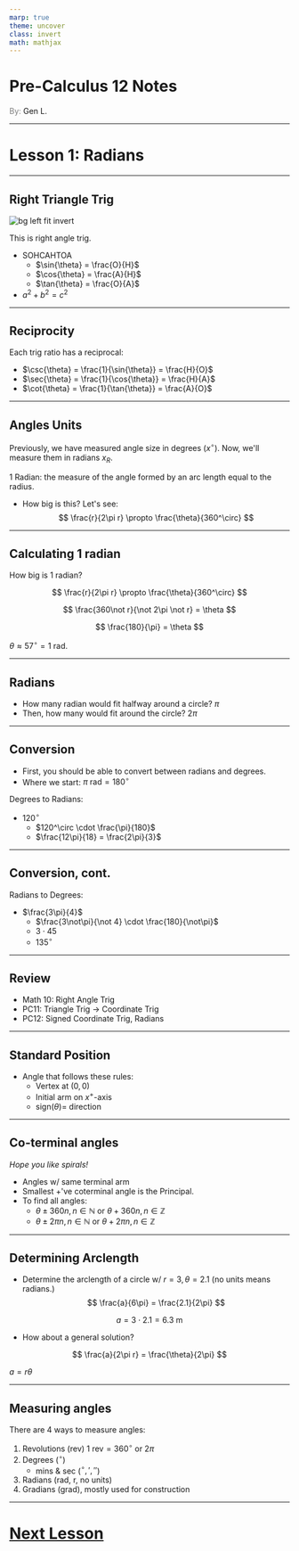 ```yaml
---
marp: true
theme: uncover
class: invert
math: mathjax
---
```


# <!--fit--> Pre-Calculus 12 Notes
<span style="color:grey">By:</span> Gen L.

<!--_footer: In partnership with Hyperion University, 2024-->

---

<!--paginate: true-->

# Lesson 1: Radians

---

## Right Triangle Trig

![bg left fit invert](https://www.allaboutcircuits.com/uploads/articles/right-triangle-trigonometry.jpg)

This is right angle trig.
* SOHCAHTOA
    * $\sin{\theta} = \frac{O}{H}$
    * $\cos{\theta} = \frac{A}{H}$
    * $\tan{\theta} = \frac{O}{A}$
* $a^2 + b^2 = c^2$

---

## Reciprocity

Each trig ratio has a reciprocal:

* $\csc{\theta} = \frac{1}{\sin{\theta}} = \frac{H}{O}$
* $\sec{\theta} = \frac{1}{\cos{\theta}} = \frac{H}{A}$
* $\cot{\theta} = \frac{1}{\tan{\theta}} = \frac{A}{O}$

---

## Angles Units

Previously, we have measured angle size in degrees ($x^{\circ}$).
Now, we'll measure them in radians $x_R$.

1 Radian: the measure of the angle formed by an arc length equal to the radius.

* How big is this? Let's see:
$$
    \frac{r}{2\pi r} \propto \frac{\theta}{360^\circ}
$$

---

## Calculating 1 radian

How big is 1 radian?

$$
    \frac{r}{2\pi r} \propto \frac{\theta}{360^\circ} 
$$

$$
    \frac{360\not r}{\not 2\pi \not r} = \theta
$$

$$
    \frac{180}{\pi} = \theta
$$

$\theta \approx 57^\circ = 1 \text{ rad}$.

---

## Radians

* How many radian would fit halfway around a circle? $\pi$
* Then, how many would fit around the circle? $2\pi$

---

## Conversion

* First, you should be able to convert between radians and degrees.
* Where we start: $\pi \text{ rad} = 180^\circ$

Degrees to Radians:
* $120^\circ$
    * $120^\circ \cdot \frac{\pi}{180}$
    * $\frac{12\pi}{18} = \frac{2\pi}{3}$

---

## Conversion, cont.

Radians to Degrees:
* $\frac{3\pi}{4}$
    * $\frac{3\not\pi}{\not 4} \cdot \frac{180}{\not\pi}$
    * $3 \cdot 45$
    * $135^\circ$

---

## Review

* Math 10: Right Angle Trig
* PC11: Triangle Trig $\to$ Coordinate Trig
* PC12: Signed Coordinate Trig, Radians

---

## Standard Position

* Angle that follows these rules:
    * Vertex at $(0, 0)$
    * Initial arm on $x^+$-axis
    * $\text{sign}(\theta) =$ direction

---

## Co-terminal angles

*Hope you like spirals!*

* Angles w/ same terminal arm
* Smallest $+$'ve coterminal angle is the Principal.
* To find all angles:
    * $\theta \pm 360n, n \in \mathbb{N}$ or $\theta + 360n, n \in \mathbb{Z}$
    * $\theta \pm 2\pi n, n \in \mathbb{N}$ or $\theta + 2\pi n, n \in \mathbb{Z}$

---

## Determining Arclength

* Determine the arclength of a circle w/ $r = 3, \theta = 2.1$ (no units means radians.)
$$
    \frac{a}{6\pi} = \frac{2.1}{2\pi}
$$

$$
    a = 3 \cdot 2.1 = 6.3\text{ m}
$$

* How about a general solution?

$$
    \frac{a}{2\pi r} = \frac{\theta}{2\pi}
$$

$a = r\theta$

---

## Measuring angles

There are 4 ways to measure angles:

1. Revolutions (rev) $1 \text{ rev} = 360^\circ$ or $2\pi$
2. Degrees ($^\circ$)
    * mins & sec ($^\circ, ', ''$)
3. Radians (rad, r, no units)
4. Gradians (grad), mostly used for construction

---

# [Next Lesson <i class="fa-solid fa-circle-arrow-right"></i>](Lesson%202%20(The%20Unit%20Circle).html)

<link rel="stylesheet" href="https://cdnjs.cloudflare.com/ajax/libs/font-awesome/6.3.0/css/all.min.css">